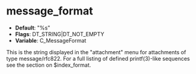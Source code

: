 # message_format

- **Default**: "%s"
- **Flags**: DT_STRING|DT_NOT_EMPTY
- **Variable**: C_MessageFormat

This is the string displayed in the "attachment" menu for
attachments of type message/rfc822.  For a full listing of defined
printf(3)-like sequences see the section on $index_format.
